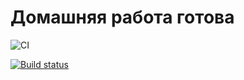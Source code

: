 # Домашняя работа готова

![CI](https://github.com/GolbanEF/ahj6/actions/workflows/web.yml/badge.svg)

[![Build status](https://ci.appveyor.com/api/projects/status/3jiylkut2y0o72qp?svg=true)](https://ci.appveyor.com/project/GolbanEF/ahj6)